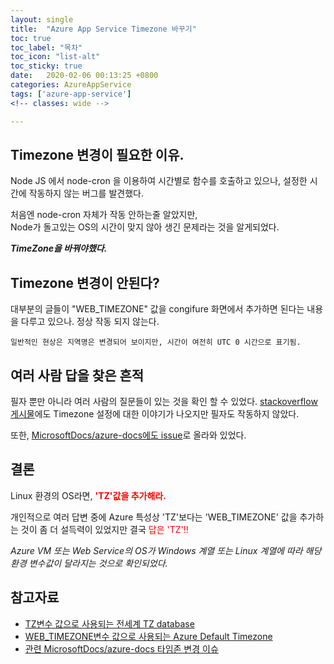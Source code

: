```yaml
---
layout: single
title:  "Azure App Service Timezone 바꾸기"
toc: true
toc_label: "목차"
toc_icon: "list-alt"
toc_sticky: true
date:   2020-02-06 00:13:25 +0800
categories: AzureAppService
tags: ['azure-app-service']
<!-- classes: wide -->

---
```


## Timezone 변경이 필요한 이유.
Node JS 에서 node-cron 을 이용하여 시간별로 함수를 호출하고 있으나, 설정한 시간에 작동하지 않는 버그를 발견했다.

처음엔 node-cron 자체가 작동 안하는줄 알았지만,<br>
Node가 돌고있는 OS의 시간이 맞지 않아 생긴 문제라는 것을 알게되었다.<br>

***TimeZone을 바꿔야했다.***



## Timezone 변경이 안된다?
대부분의 글들이 "WEB_TIMEZONE" 값을 congifure 화면에서 추가하면 된다는 내용을 다루고 있으나. 정상 작동 되지 않는다.

	일반적인 현상은 지역명은 변경되어 보이지만, 시간이 여전히 UTC 0 시간으로 표기됨.



## 여러 사람 답을 찾은 흔적
필자 뿐만 아니라 여러 사람의 질문들이 있는 것을 확인 할 수 있었다.
[stackoverflow 게시물](https://stackoverflow.com/questions/48760325/azure-web-app-service-time-zone-change-issue)에도 Timezone 설정에 대한 이야기가 나오지만 필자도 작동하지 않았다.

또한, [MicrosoftDocs/azure-docs에도 issue][msdoc-issue]로 올라와 있었다.



## 결론
Linux 환경의 OS라면, 
**<span style='color:red'>'TZ'값을 추가해라.</span>**

개인적으로 여러 답변 중에 Azure 특성상 'TZ'보다는 'WEB_TIMEZONE' 값을 추가하는 것이 좀 더 설득력이 있었지만 결국 <span style='color:red'>답은 'TZ'!!</span>

*Azure VM 또는 Web Service의 OS가 Windows 계열 또는 Linux 계열에 따라 해당 환경 변수값이 달라지는 것으로 확인되었다.*



## 참고자료
* [TZ변수 값으로 사용되는 전세계 TZ database][world-tz-database]
* [WEB_TIMEZONE변수 값으로 사용되는 Azure Default Timezone][azure-default-tz]
* [관련 MicrosoftDocs/azure-docs 타임존 변경 이슈][msdoc-issue]

[azure-default-tz]: https://docs.microsoft.com/en-us/windows-hardware/manufacture/desktop/default-time-zones
[world-tz-database]: https://en.wikipedia.org/wiki/List_of_tz_database_time_zones
[msdoc-issue]: https://github.com/MicrosoftDocs/azure-docs/issues/33417

